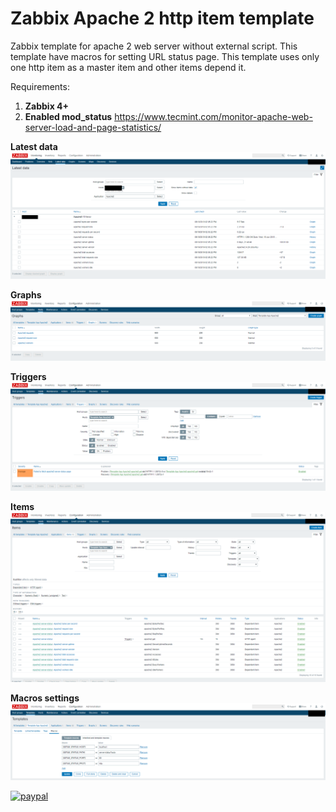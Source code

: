 # Zabbix Apache 2 http item template
Zabbix template for apache 2 web server without external script. This template have macros for setting URL status page. 
This template uses only one http item as a master item and other items depend it.

Requirements:
1) **Zabbix 4+**
2) **Enabled mod_status** https://www.tecmint.com/monitor-apache-web-server-load-and-page-statistics/


**Latest data**
![alt Apache2 latest data](https://github.com/hermanekt/zabbix-apache2-http-item/raw/master/IMG/apache_latest_data.PNG)

**Graphs**
![alt Apache2 latest data](https://github.com/hermanekt/zabbix-apache2-http-item/raw/master/IMG/apache_graphs.PNG)

**Triggers**
![alt Apache2 latest data](https://github.com/hermanekt/zabbix-apache2-http-item/raw/master/IMG/apache_trigger.PNG)

**Items**
![alt Apache2 latest data](https://github.com/hermanekt/zabbix-apache2-http-item/raw/master/IMG/apache_items.PNG)

**Macros settings**
![alt Apache2 latest data](https://github.com/hermanekt/zabbix-apache2-http-item/raw/master/IMG/apache_macros.PNG)

[![paypal](https://www.paypalobjects.com/en_US/i/btn/btn_donateCC_LG.gif)](https://www.paypal.com/cgi-bin/webscr?cmd=_donations&business=GEH7YJEBWTFWE&currency_code=USD&source=url)

